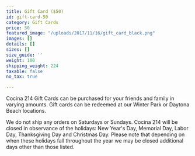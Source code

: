 ```yaml
---
title: Gift Card ($50)
id: gift-card-50
category: Gift Cards
price: 50
featured_image: "/uploads/2017/11/16/gift_card_black.png"
images: []
details: []
sizes: []
size_guide: ''
weight: 100
shipping_weight: 224
taxable: false
no_tax: true

---
```

Cocina 214 Gift Cards can be purchased for your friends and family in varying amounts. Gift cards can be redeemed at our Winter Park or Daytona Beach locations.

We do not ship any orders on Saturdays or Sundays. Cocina 214 will be closed in observance of the holidays: New Year's Day, Memorial Day, Labor Day, Thanksgiving Day and Christmas Day. Please note that depending on when these holidays fall throughout the year we may be closed additional days other than those listed.